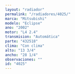 ```yaml
---
layout: "radiador"
permalink: "/radiadores/4025/"
marca: "Mitsubishi"
modelo: "Eclipse"
ano: "2002"
motor: "L4 2.4"
transmision: "Automática"
parte: "432518"
clima: "Con clima"
alto: "13 3/4"
ancho: "28 1/4"
observaciones: ""
id: "4025"
---
```


